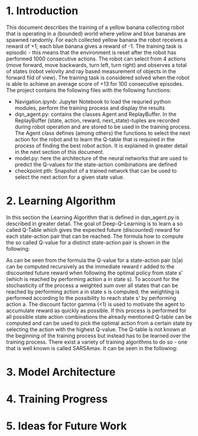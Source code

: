 # 1. Introduction
This document describes the training of a yellow banana collecting robot that is operating in a (bounded) world where yellow and blue bananas are spawned randomly. For each collected yellow banana the robot receives a reward of +1; each blue banana gives a reward of -1. The training task is episodic - this means that the environment is reset after the robot has performed 1000 consecutive actions.
The robot can select from 4 actions (move forward, move backwards, turn left, turn right) and observes a total of states (robot velovity and ray based measurement of objects in the forward fild of view).
The training task is considered solved when the robot is able to achieve an average score of +13 for 100 consecutive episodes. The project contains the following files with the following functions:

- Navigation.ipynb: Jupyter Notebook to load the requried python modules, perform the training process and display the results
- dqn_agent.py: contains the classes Agent and ReplayBuffer. In the ReplayBuffer (state, action, reward, next_state)-tuples are recorded during robot operation and are stored to be used in the training process.
  The Agent class defines (among others) the functions to select the next action for the robot and to learn the Q-table that is required in the process of finding the best robot action. It is explained in greater detail in the next section of this document.
- model.py: here the architecture of the neural networks that are used to predict the Q-values for the state-action combinations are defined
- checkpoint.pth: Snapshot of a trained network that can be used to select the next action for a given state value.

# 2. Learning Algorithm
In this section the Learning Algorithm that is defined in dqn_agent.py is described in greater detail. The goal of Deep-Q-Learning is to learn a so called Q-Table which gives the expected future (discounted) reward for each state-action pair that can be reached. The formula how to compute the so called Q-value for a distinct state-action pair is shown in the following:

As can be seen from the formula the Q-value for a state-action pair (s|a) can be computed recursively as the immediate reward r added to the discounted future reward when following the optimal policy from state s' (which is reached by performing action a in state s). To account for the stochasticity of the process a weighted sum over all states that can be reached by performing action a in state s is computed; the weighting is performed according to the possibility to reach state s' by performing action a. The discount factor gamma (<1) is used to motivate the agent to accumulate reward as quickly as possible.
If this process is performed for all possible state action combinations the already mentioned Q-table can be computed and can be used to pick the optimal action from a certain state by selecting the action with the highest Q-value.
The Q-table is not known at the beginning of the training process but instead has to be learned over the training process. There exist a variety of training algorithms to do so - one that is well known is called SARSAmax. It can be seen in the following:


# 3. Model Architecture

# 4. Training Progress

# 5. Ideas for Future Work